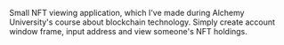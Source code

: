 Small NFT viewing application, which I've made during Alchemy University's course about blockchain technology.
Simply create account window frame, input address and view someone's NFT holdings.
